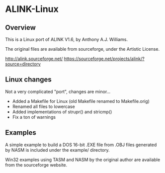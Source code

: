 # ALINK-Linux

## Overview

This is a Linux port of ALINK V1.6, by Anthony A.J. Williams.

The original files are available from sourceforge, under
the Artistic License.

http://alink.sourceforge.net/
https://sourceforge.net/projects/alink/?source=directory

## Linux changes

Not a very complicated "port", changes are minor...

  * Added a Makefile for Linux (old Makefile renamed to Makefile.orig)
  * Renamed all files to lowercase
  * Added implementations of strupr() and stricmp()
  * Fix a ton of warnings

## Examples

A simple example to build a DOS 16-bit .EXE file from .OBJ
files generated by NASM is included under the example/ directory.

Win32 examples using TASM and NASM by the original author are
available from the sourceforge website.
